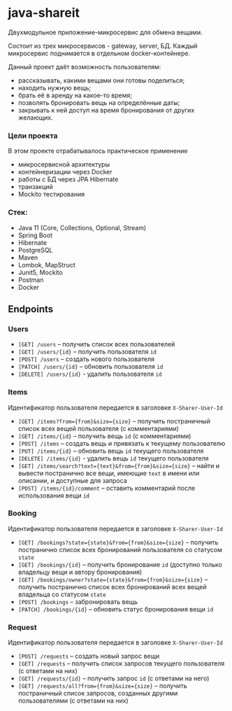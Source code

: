 # java-shareit
Двухмодульное приложение-микросервис для обмена вещами.

Состоит из трех микросервисов - gateway, server, БД. Каждый микросервис поднимается в отдельном docker-контейнере.

Данный проект даёт возможность пользователям:
 * рассказывать, какими вещами они готовы поделиться;
 * находить нужную вещь;
 * брать её в аренду на какое-то время;
 * позволять бронировать вещь на определённые даты;
 * закрывать к ней доступ на время бронирования от других желающих.

### Цели проекта

В этом проекте отрабатывалось практическое применение
* микросервисной архитектуры 
* контейнеризации через Docker
* работы с БД через JPA Hibernate
* транзакций
* Mockito тестирования

### Стек:
- Java 11 (Core, Collections, Optional, Stream)
- Spring Boot
- Hibernate
- PostgreSQL
- Maven
- Lombok, MapStruct
- Junit5, Mockito
- Postman
- Docker

## Endpoints

### Users
- `[GET] /users` – получить список всех пользователей
- `[GET] /users/{id}` – получить пользователя `id`
- `[POST] /users` – создать нового пользователя
- `[PATCH] /users/{id}` – обновить пользователя `id`
- `[DELETE] /users/{id}` - удалить пользователя `id`

### Items
Идентификатор пользователя передается в заголовке `X-Sharer-User-Id`
- `[GET] /items?from={from}&size={size}` – получить постраничный список всех вещей пользователя (с комментариями)
- `[GET] /items/{id}` – получить вещь `id` (с комментариями)
- `[POST] /items` – создать вещь и привязать к текущему пользователю
- `[PUT] /items/{id}` – обновить вещь `id` текущего пользователя
- `[DELETE] /items/{id}` - удалить вещь `id` текущего пользователя
- `[GET] /items/search?text={text}&from={from}&size={size}` – найти и вывести постранично все вещи, 
имеющие `text` в имени или описании, и доступные для запроса
- `[POST] /items/{id}/comment` – оставить комментарий после использования вещи `id`

### Booking
Идентификатор пользователя передается в заголовке `X-Sharer-User-Id`
- `[GET] /bookings?state={state}&from={from}&size={size}` – получить постранично список всех бронирований 
пользователя со статусом `state`
- `[GET] /bookings/{id}` – получить бронирование `id` (доступно только владельцу вещи 
и автору бронирования)
- `[GET] /bookings/owner?state={state}&from={from}&size={size}` – получить постранично список всех бронирований 
всех вещей владельца со статусом `state`
- `[POST] /bookings` – забронировать вещь
- `[PATCH] /bookings/{id}` – обновить статус бронирования вещи `id`

### Request
Идентификатор пользователя передается в заголовке `X-Sharer-User-Id`
- `[POST] /requests` – создать новый запрос вещи
- `[GET] /requests` – получить список запросов текущего пользователя (с ответами на них)
- `[GET] /requests/{id}` – получить запрос `id` (с ответами на него)
- `[GET] /requests/all?from={from}&size={size}` – получить постраничный список запросов, 
созданных другими пользователями (с ответами на них)
